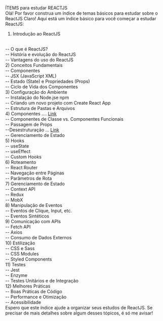 ÍTEMS para estudar REACTJS
<br>
Olá! Por favor construa um índice de temas básicos para estudar sobre o ReactJS
Claro! Aqui está um índice básico para você começar a estudar ReactJS:
<br>
1) Introdução ao ReactJS
<br>
-- O que é ReactJS?
<br>
-- História e evolução do ReactJS
<br>
-- Vantagens do uso do ReactJS
<br>
2) Conceitos Fundamentais
<br>
-- Componentes
<br>
-- JSX (JavaScript XML)
<br>
-- Estado (State) e Propriedades (Props)
<br>
-- Ciclo de Vida dos Componentes
<br>
3) Configuração do Ambiente
<br>
-- Instalação do Node.jse npm
<br>
-- Criando um novo projeto com Create React App
<br>
-- Estrutura de Pastas e Arquivos
<br>
4) Componentes .... <a href="https://github.com/Xaobin/CoursesLearn/blob/main/All/React/React-componentes.md">Link</a>
<br>
-- Componentes de Classe vs. Componentes Funcionais
<br>
-- Passagem de Props
<br>
--Desestruturação ... <a href="https://github.com/Xaobin/CoursesLearn/blob/main/All/React/React-Desestrutura.md">Link</a>
<br>
-- Gerenciamento de Estado
<br>
5) Hooks
<br>
-- useState
<br>
-- useEffect
<br>
-- Custom Hooks
<br>
6) Roteamento
<br>
-- React Router
<br>
-- Navegação entre Páginas
<br>
-- Parâmetros de Rota
<br>
7) Gerenciamento de Estado
<br>
-- Context API
<br>
-- Redux
<br>
-- MobX
<br>
8) Manipulação de Eventos
<br>
-- Eventos de Clique, Input, etc.
<br>
-- Eventos Sintéticos
<br>
9) Comunicação com APIs
<br>
-- Fetch API
<br>
-- Axios
<br>
-- Consumo de Dados Externos
<br>
10) Estilização
<br>
-- CSS e Sass
<br>
-- CSS Modules
<br>
-- Styled Components
<br>
11) Testes
<br>
-- Jest
<br>
-- Enzyme
<br>
-- Testes Unitários e de Integração
<br>
12) Melhores Práticas
<br>
-- Boas Práticas de Código
<br>
-- Performance e Otimização
<br>
-- Acessibilidade
<br>
Espero que este índice ajude a organizar seus estudos de ReactJS. Se precisar de mais detalhes sobre algum desses tópicos, é só me avisar!